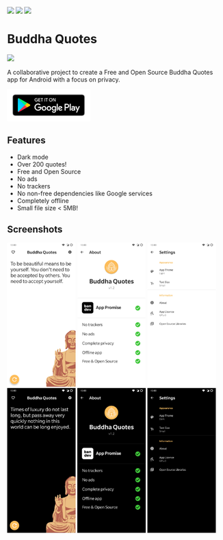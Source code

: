 <p>
<img src="https://gitlab.com/bandev/buddha-quotes/badges/master/pipeline.svg"/>
<img src="https://img.shields.io/badge/licence-GNU%20GPLv3-blue"/>
<img src="https://img.shields.io/badge/bandev%20promise-%E2%9C%93%20-brightgreen"/>
</p>

# Buddha Quotes

![](https://gitlab.com/bandev/buddha-quotes/-/raw/master/app/src/main/res/mipmap-xxhdpi/ic_launcher_round.png)

A collaborative project to create a Free and Open Source Buddha Quotes app for Android with a focus on privacy.

<p><a href="https://play.google.com/store/apps/details?id=org.bandev.buddhaquotes"><img src="google-play-badge__2_.png" height="75px"/></a></p>

## Features

- Dark mode
- Over 200 quotes!
- Free and Open Source
- No ads
- No trackers
- No non-free dependencies like Google services
- Completely offline
- Small file size < 5MB!

## Screenshots

<img src="screenshots/Screenshot_20200801-214828.jpg" alt="Quotes in light mode" width="160"/>
<img src="screenshots/Screenshot_20200801-214847.jpg" alt="About in light mode" width="160"/>
<img src="screenshots/Screenshot_20200801-214856.jpg" alt="Settings in light mode" width="160"/>
<img src="screenshots/Screenshot_20200801-214838.jpg" alt="Quotes in dark mode" width="160"/>
<img src="screenshots/Screenshot_20200801-214852.jpg" alt="About in dark mode" width="160"/>
<img src="screenshots/Screenshot_20200801-214859.jpg" alt="Settings in dark mode" width="160"/>